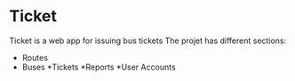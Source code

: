 # Ticket
Ticket is a web app for  issuing bus tickets
The projet has different sections:

  - Routes
  - Buses
  *Tickets
  *Reports
  *User Accounts
